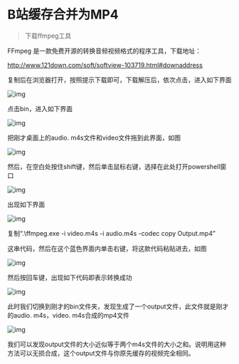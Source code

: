 # B站缓存合并为MP4

> 下载ffmpeg工具

FFmpeg 是一款免费开源的转换音频视频格式的程序工具，下载地址：

http://www.121down.com/soft/softview-103719.html#downaddress

复制后在浏览器打开，按照提示下载即可，下载解压后，依次点击，进入如下界面

![img](https://pics7.baidu.com/feed/472309f790529822f784a12ffeb498cd0b46d428.jpeg?token=9e5f5eef001d39ef1e091d6d57ea79d6)

点击bin，进入如下界面

![img](https://pics3.baidu.com/feed/d31b0ef41bd5ad6ec301ff45a6b5daddb7fd3c2d.jpeg?token=59b7a58e2dcf4a81626600e28e4005e3)

把刚才桌面上的audio. m4s文件和video文件拖到此界面，如图

![img](https://pics4.baidu.com/feed/1c950a7b02087bf4f9b54670dbadb42a10dfcf57.jpeg?token=f19dad65394876f0fc7f131f02455f18)

然后，在空白处按住shift键，然后单击鼠标右键，选择在此处打开powershell窗口

![img](https://pics6.baidu.com/feed/9f2f070828381f30f266419b8a7faf0e6e06f00e.jpeg?token=f410b1a38f5fea855fd27c8377c402e7)

出现如下界面

![img](https://pics5.baidu.com/feed/fcfaaf51f3deb48f31a95266dc61d92f2ff578cf.jpeg?token=30d4998019a6f28961be29d2489ff30e)

复制“.\ffmpeg.exe -i video.m4s -i audio.m4s -codec copy Output.mp4”

这串代码，然后在这个蓝色界面内单击右键，将这款代码粘贴进去，如图

![img](https://pics5.baidu.com/feed/1e30e924b899a901520d999538ebe97d0308f5da.jpeg?token=6c03f0b6a4b1a20494a9ddafb73f1c41)

然后按回车键，出现如下代码即表示转换成功

![img](https://pics0.baidu.com/feed/a9d3fd1f4134970a03d55e0db1b432cea6865df6.jpeg?token=a23b6e978341ad716f5b9b3f1e76775c)

此时我们切换到刚才的bin文件夹，发现生成了一个output文件，此文件就是刚才的audio. m4s，video. m4s合成的mp4文件

![img](https://pics7.baidu.com/feed/a5c27d1ed21b0ef4ac28bb84f9bab2dc83cb3ea8.jpeg?token=b5d887de48e5311924746264d307a581)

我们可以发现output文件的大小近似等于两个m4s文件的大小之和。说明用这种方法可以无损合成，这个output文件与你原先缓存的视频完全相同。
